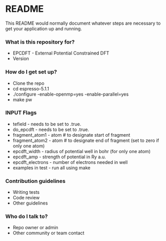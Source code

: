 # README #

This README would normally document whatever steps are necessary to get your application up and running.

### What is this repository for? ###

* EPCDFT - External Potential Constrained DFT
* Version 

### How do I get set up? ###

* Clone the repo
* cd espresso-5.1.1
* ./configure -enable-openmp=yes -enable-parallel=yes
* make pw

### INPUT Flags ###
* tefield - needs to be set to .true.
* do_epcdft - needs to be set to .true.
* fragment_atom1 - atom # to designate start of fragment
* fragment_atom2 - atom # to designate end of fragment (set to zero if only one atom)
* epcdft_width - radius of potential well in bohr (for only one atom)
* epcdft_amp - strength of potential in Ry a.u.
* epcdft_electrons - number of electrons needed in well
* examples in test - run all using make

### Contribution guidelines ###

* Writing tests
* Code review
* Other guidelines

### Who do I talk to? ###

* Repo owner or admin
* Other community or team contact

